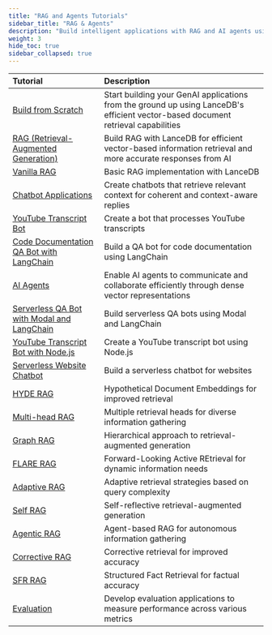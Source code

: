 ```yaml
---
title: "RAG and Agents Tutorials"
sidebar_title: "RAG & Agents"
description: "Build intelligent applications with RAG and AI agents using LanceDB"
weight: 3
hide_toc: true
sidebar_collapsed: true
---
```


| Tutorial | Description |
|:---------|:------------|
| [Build from Scratch](/docs/tutorials/rag-agents/build_from_scratch/) | Start building your GenAI applications from the ground up using LanceDB's efficient vector-based document retrieval capabilities |
| [RAG (Retrieval-Augmented Generation)](/docs/tutorials/rag-agents/rag/) | Build RAG with LanceDB for efficient vector-based information retrieval and more accurate responses from AI |
| [Vanilla RAG](/docs/tutorials/rag-agents/vanilla_rag/) | Basic RAG implementation with LanceDB |
| [Chatbot Applications](/docs/tutorials/rag-agents/chatbot/) | Create chatbots that retrieve relevant context for coherent and context-aware replies |
| [YouTube Transcript Bot](/docs/tutorials/rag-agents/youtube_transcript_bot/) | Create a bot that processes YouTube transcripts |
| [Code Documentation QA Bot with LangChain](/docs/tutorials/rag-agents/code_documentation_qa_bot_with_langchain/) | Build a QA bot for code documentation using LangChain |
| [AI Agents](/docs/tutorials/rag-agents/aiagent/) | Enable AI agents to communicate and collaborate efficiently through dense vector representations |
| [Serverless QA Bot with Modal and LangChain](/docs/tutorials/rag-agents/serverless_qa_bot_with_modal_and_langchain/) | Build serverless QA bots using Modal and LangChain |
| [YouTube Transcript Bot with Node.js](/docs/tutorials/rag-agents/youtube_transcript_bot_with_nodejs/) | Create a YouTube transcript bot using Node.js |
| [Serverless Website Chatbot](/docs/tutorials/rag-agents/serverless_website_chatbot/) | Build a serverless chatbot for websites |
| [HYDE RAG](/docs/tutorials/rag-agents/hyde/) | Hypothetical Document Embeddings for improved retrieval |
| [Multi-head RAG](/docs/tutorials/rag-agents/multi_head_rag/) | Multiple retrieval heads for diverse information gathering |
| [Graph RAG](/docs/tutorials/rag-agents/graph_rag/) | Hierarchical approach to retrieval-augmented generation |
| [FLARE RAG](/docs/tutorials/rag-agents/flare/) | Forward-Looking Active REtrieval for dynamic information needs |
| [Adaptive RAG](/docs/tutorials/rag-agents/adaptive_rag/) | Adaptive retrieval strategies based on query complexity |
| [Self RAG](/docs/tutorials/rag-agents/self_rag/) | Self-reflective retrieval-augmented generation |
| [Agentic RAG](/docs/tutorials/rag-agents/agentic_rag/) | Agent-based RAG for autonomous information gathering |
| [Corrective RAG](/docs/tutorials/rag-agents/corrective_rag/) | Corrective retrieval for improved accuracy |
| [SFR RAG](/docs/tutorials/rag-agents/sfr_rag/) | Structured Fact Retrieval for factual accuracy |
| [Evaluation](/docs/tutorials/rag-agents/evaluations/) | Develop evaluation applications to measure performance across various metrics | 